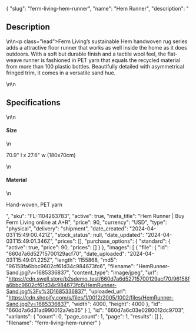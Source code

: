 {
  "slug": "ferm-living-hem-runner",
  "name": "Hem Runner",
  "description": "<h2>Description</h2>\n<!-- split -->\n<p class=\"lead\">Ferm Living’s sustainable Hem handwoven rug series adds a attractive floor runner that works as well inside the home as it does outdoors. With a soft but durable finish and a tactile wool feel, the flat-weave runner is fashioned in PET yarn that equals the recycled material from more than 100 plastic bottles. Beautifully detailed with asymmetrical fringed trim, it comes in a versatile sand hue.</p>\n<!-- split -->\n<h2>Specifications</h2>\n<!-- split -->\n<h4>Size</h4>\n<p>70.9\" l x 27.6\" w (180x70cm)</p>\n<h4>Material</h4>\n<p>Hand-woven, PET yarn</p>",
  "sku": "FL-1104263783",
  "active": true,
  "meta_title": "Hem Runner | Buy Ferm Living online at A+R",
  "price": 90,
  "currency": "USD",
  "type": "physical",
  "delivery": "shipment",
  "date_created": "2024-04-03T15:49:00.421Z",
  "stock_status": null,
  "date_updated": "2024-04-03T15:49:01.346Z",
  "prices": [],
  "purchase_options": {
    "standard": {
      "active": true,
      "price": 90,
      "prices": []
    }
  },
  "images": [
    {
      "file": {
        "id": "660d7a6d52715700129acf70",
        "date_uploaded": "2024-04-03T15:49:01.225Z",
        "length": 1155868,
        "md5": "96158fa6bbc9602cf61d34c984673fc6",
        "filename": "HemRunner-Sand.jpg?v=1685336837",
        "content_type": "image/jpeg",
        "url": "https://cdn.swell.store/b2sdemo_test/660d7a6d52715700129acf70/96158fa6bbc9602cf61d34c984673fc6/HemRunner-Sand.jpg%3Fv%3D1685336837",
        "uploaded_url": "https://cdn.shopify.com/s/files/1/0012/2005/1002/files/HemRunner-Sand.jpg?v=1685336837",
        "width": 4000,
        "height": 4000
      },
      "id": "660d7a6d31ad990012a7eb35"
    }
  ],
  "id": "660d7a6c03e0280012dc9703",
  "variants": {
    "count": 0,
    "page_count": 1,
    "page": 1,
    "results": []
  },
  "filename": "ferm-living-hem-runner"
}
